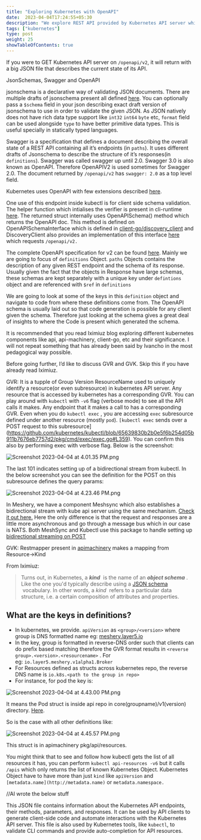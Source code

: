 ```yaml
---
title: "Exploring Kubernetes with OpenAPI"
date:  2023-04-04T17:24:55+05:30
description: "We explore REST API provided by Kubernetes API server while using the response of /openapi/v2 as an index."
tags: ["kubernetes"]
type: post
weight: 25
showTableOfContents: true
---
```


If you were to GET Kubernetes API server on `/openapi/v2`, it will return with a big JSON file that describes the current state of its API. 

JsonSchemas, Swagger and OpenAPI

jsonschema is a declarative way of validating JSON documents. There are multiple drafts of jsonschema present all defined [here](https://json-schema.org/).  You can optionally pass a `$schema` field in your json describing exact draft version of jsonschema to use in order to validate the given JSON. As JSON natively does not have rich data type support like `int32` `int64` `byte` etc, `format` field can be used alongside `type` to have better primitive data types. This is useful specially in statically typed languages. 

Swagger is a specification that defines a document describing the overall state of a REST API containing all it’s endpoints (in `paths`). It uses different drafts of Jsonschema to describe the structure of it’s responses(in `definitions`). Swagger was called swagger up until 2.0. Swagger 3.0 is also known as OpenAPI. Therefore OpenAPIV2 is used sometimes for Swagger 2.0. The document returned by `/openapi/v2` has `swagger: 2.0` as a top level field.

Kubernetes uses OpenAPI with few extensions described [here](https://github.com/kubernetes/kubernetes/blob/master/api/openapi-spec/README.md).

One use of this endpoint inside kubectl is for client side schema validation. The helper function which intialises the verifier is present in cli-runtime [here](https://github.com/kubernetes/cli-runtime/blob/88d2de9dd3fd0b70d8483d5b5b386bd76d8dbab6/pkg/resource/query_param_verifier.go#L30). The returned struct internally uses OpenAPISchema() method which returns the OpenAPI doc. This method is defined on OpenAPISchemaInterface which is defined in [client-go/discovery_client](https://github.com/kubernetes/client-go/blob/04ef61f72b7bc5ae6efef4e4dc0001746637fdb3/discovery/discovery_client.go#L146) and DiscoveryClient also provides an implementation of this interface [here](https://github.com/kubernetes/client-go/blob/04ef61f72b7bc5ae6efef4e4dc0001746637fdb3/discovery/discovery_client.go#L611)  which requests `/openapi/v2.`

The complete OpenAPI specification for v2 can be found [here](https://github.com/OAI/OpenAPI-Specification/blob/main/versions/2.0.md#pathsObject). Mainly we are going to focus of `definitions` Object. `paths` Objects contains the description of any given REST endpoint and the schema of its response. Usually given the fact that the objects in Response have large schemas, these schemas are kept separately with a unique key under `defintions` object and are referenced with `$ref` in `definitions`

We are going to look at some of the keys in this `definition` object and navigate to code from where these definitions come from. The OpenAPI schema is usually laid out so that code generation is possible for any client given the schema. Therefore just looking at the schema gives a great deal of insights to where the Code is present which generated the schema. 

It is recommended that you read Iximiuz blog exploring different kubernetes components like api, api-machinery, client-go, etc and their significance. I will not repeat something that has already been said by Ivancho in the most pedagogical way possible.

Before going further, I’d like to discuss GVR and GVK. Skip this if you have already read Iximiuz.

GVR: It is a tupple of Group Version ResourceName used to uniquely identify a resource(or even subresource) in kubernetes API server. Any resource that is accessed by kubernetes has a corresponding GVR. You can play around with `kubectl` with `-v6` flag (verbose mode) to see all the API calls it makes. Any endpoint that it makes a call to has a corresponding GVR. Even when you do `kubectl exec` , you are accessing `exec` subresource defined under another resource (mostly `pod`). `[kubectl exec` sends over a POST request to this subresource](https://github.com/kubernetes/kubectl/blob/65639830b2b0e5f6b254d05b911b7676eb7757d2/pkg/cmd/exec/exec.go#L359). You can confirm this also by performing exec with verbose flag. Below is the screenshot:

![Screenshot 2023-04-04 at 4.01.35 PM.png](https://s3-us-west-2.amazonaws.com/secure.notion-static.com/efa43bb0-1e2c-470f-8b18-04f4da0c5116/Screenshot_2023-04-04_at_4.01.35_PM.png)

The last 101 indicates setting up of a bidirectional stream from kubectl. In the below screenshot you can see the definition for the POST on this subresource defines the query params:

![Screenshot 2023-04-04 at 4.23.46 PM.png](https://s3-us-west-2.amazonaws.com/secure.notion-static.com/57cc7c6d-813b-4eeb-9dd4-be06fe906b2d/Screenshot_2023-04-04_at_4.23.46_PM.png)

In Meshery, we have a component Meshsync which also establishes a bidirectional stream with kube api server using the same mechanism. [Check it out here.](https://github.com/meshery/meshsync/blob/70f611673b902c314bae8888ee976147de7b0d24/meshsync/exec.go#L120) Here the only difference is that the request and responses are a little more asynchronous and go through a message bus which in our case is NATS. Both MeshSync and Kubectl use this package to handle setting up [bidirectional streaming on POST](https://github.com/kubernetes/client-go/blob/master/tools/remotecommand/remotecommand.go) 

GVK:  Restmapper present in [apimachinery](https://github.com/kubernetes/apimachinery/blob/master/pkg/api/meta/restmapper.go) makes a mapping from Resource→Kind 

From Iximiuz: 

> Turns out, in Kubernetes, a ***kind***
 is the name of an ***object schema***
. Like the one you'd typically describe using a [JSON schema](https://json-schema.org/)
 vocabulary. In other words, a *kind*
 refers to a particular data structure, i.e. a certain composition of attributes and properties.
> 

## What are the keys in definitions?

- In kubernetes, we provide. `apiVersion` as `<group>/<version>` where group is DNS formatted name eg: [meshery.layer5.io](http://meshery.layer5.io/)
- In the key, group is formatted in reverse-DNS order such that clients can do prefix based matching therefore the GVR format results in `<reverse group>.<version>.<resourcename>` . For eg: `io.layer5.meshery.v1alpha1.Broker`
- For Resources defined as structs across kubernetes repo, the reverse DNS name is `io.k8s.<path to the group in repo>`
- For instance, for pod the key is:

![Screenshot 2023-04-04 at 4.43.00 PM.png](https://s3-us-west-2.amazonaws.com/secure.notion-static.com/84d4d7be-d5fb-4d6e-93d7-686b1a444e01/Screenshot_2023-04-04_at_4.43.00_PM.png)

It means the Pod struct is inside api repo in core(groupname)/v1(version) directory. [Here](https://github.com/kubernetes/api/tree/master/core/v1). 

So is the case with all other definitions like:

![Screenshot 2023-04-04 at 4.45.57 PM.png](https://s3-us-west-2.amazonaws.com/secure.notion-static.com/7690da01-0f79-414b-b276-5fd41247cd9a/Screenshot_2023-04-04_at_4.45.57_PM.png)

This struct is in apimachinery pkg/api/resources.

You might think that to see and follow how kubectl gets the list of all resources it has, you can perform `kubectl api-resources -v6` but it calls `/apis` which only returns the list of known Kubernetes Object. Kubernetes Object have to have more than just `kind` like `apiVersion` and `[metadata.name](http://metadata.name)` or `metadata.namespace.`

//AI wrote the below stuff

This JSON file contains information about the Kubernetes API endpoints, their methods, parameters, and responses. It can be used by API clients to generate client-side code and automate interactions with the Kubernetes API server. This file is also used by Kubernetes tools, like `kubectl`, to validate CLI commands and provide auto-completion for API resources.